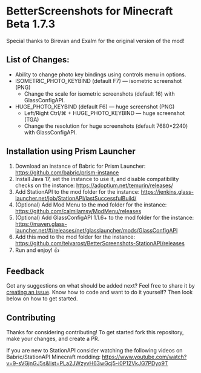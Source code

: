 # BetterScreenshots for Minecraft Beta 1.7.3

Special thanks to Birevan and Exalm for the original version of the mod!

## List of Changes:

* Ability to change photo key bindings using controls menu in options.
* ISOMETRIC_PHOTO_KEYBIND (default F7) — isometric screenshot (PNG)
  * Change the scale for isometric screenshots (default 16) with GlassConfigAPI.
* HUGE_PHOTO_KEYBIND (default F6) — huge screenshot (PNG)
  * Left/Right Ctrl/⌘ + HUGE_PHOTO_KEYBIND — huge screenshot (TGA)
  * Change the resolution for huge screenshots (default 7680×2240) with GlassConfigAPI.

## Installation using Prism Launcher

1. Download an instance of Babric for Prism Launcher: https://github.com/babric/prism-instance
2. Install Java 17, set the instance to use it, and disable compatibility checks on the instance: https://adoptium.net/temurin/releases/
3. Add StationAPI to the mod folder for the instance: https://jenkins.glass-launcher.net/job/StationAPI/lastSuccessfulBuild/
4. (Optional) Add Mod Menu to the mod folder for the instance: https://github.com/calmilamsy/ModMenu/releases
5. (Optional) Add GlassConfigAPI 1.1.6+ to the mod folder for the instance: https://maven.glass-launcher.net/#/releases/net/glasslauncher/mods/GlassConfigAPI
6. Add this mod to the mod folder for the instance: https://github.com/telvarost/BetterScreenshots-StationAPI/releases
7. Run and enjoy! 👍

## Feedback

Got any suggestions on what should be added next? Feel free to share it by [creating an issue](https://github.com/telvarost/BetterScreenshots-StationAPI/issues/new). Know how to code and want to do it yourself? Then look below on how to get started.

## Contributing

Thanks for considering contributing! To get started fork this repository, make your changes, and create a PR. 

If you are new to StationAPI consider watching the following videos on Babric/StationAPI Minecraft modding: https://www.youtube.com/watch?v=9-sVGjnGJ5s&list=PLa2JWzyvH63wGcj5-i0P12VkJG7PDyo9T

